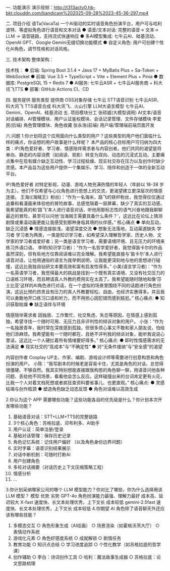 一. 功能演示
演示视频：http://t313actv0.hb-bkt.clouddn.com/bandicam%202025-09-28%2023-45-36-297.mp4


二. 项目介绍
语Ta(VacaTa) 一个AI驱动的实时语音角色扮演平台，用户可与哈利波特、等虚拟角色进行语音和文本对话
● 语音/文本对话: 完整的语音→ 文本→ LLM → 语音链路，支持流式快速响应
● 多AI模型集成: 七牛云AI、硅基流动、OpenAI GPT、Google Gemini无缝切换功能模式
● 自定义角色: 用户可创建个性化AI角色，调节性格和对话风格。

三. 技术架构
整体架构：

技术栈：
● 后端: Spring Boot 3.1.4 + Java 17 + MyBatis Plus + Sa-Token + WebSocket
● 前端: Vue 3.5 + TypeScript + Vite + Element Plus + Pinia
● 数据库: PostgreSQL 15 + Redis 7
● AI服务: 七牛云ASR + 七牛云AI服务商 + 科大讯飞TTS
● 部署:  GitHub Actions CI、CD


四. 服务提供
服务类型	提供商
OSS对象存储	七牛云
STT语音识别	七牛云ASR、科大讯飞
TTS语音合成	科大讯飞、火山引擎
LLM大语言模型	七牛云AI、Gemini、OpenAI、硅基流动
五. 项目模块分工
张硕威(大模型调用)	AI文本/语音对话编排、AI管理模块、用户认证鉴权模块、会话记录管理、文件存储模块
李爱民(后端)	角色管理模块、角色收藏
张永浩(前端)	用户端/管理端前端页面开发

六.问题
1.你计划将这个应用面向什么类型的用户？这些类型的用户他们面临什么样的痛点，你设想的用户故事是什么样呢？
本产品的核心目标用户可归纳为四大类：IP/角色爱好者、学习者、情感陪伴需求者与内容创者。他们共同的渴望是将单向、静态的内容消费（如阅读、观影）转变为双向、动态的沉浸式互动。主要痛点集中在现有媒介缺乏互动性、学习过程枯燥、现实社交存在压力以及创作时缺少灵感。本产品旨为这些用户提供一个集娱乐、学习、陪伴和创造于一体的全新互动平台。

IP/角色爱好者
对特定影视、动漫、游戏人物充满热情的年轻人（年龄以 18-38 岁为主）。他们不仅希望与心仪角色进行思想上的交流，更渴望建立更深层次的情感连接。
王海(《海贼王》粉丝)：“作为一名海米，路飞的铁杆粉丝，我觉得仅仅通过追番和看漫画来体验他的冒险故事，总感觉隔着一层屏幕，缺少了真实的互动感。我希望能真的和‘路飞’本人进行语音对话，听他用那标志性的语气兴奋地跟我聊聊最近的冒险，甚至可以问他‘当海贼王需要具备什么条件？’，这远比在论坛上猜测剧情或重温动画更能让我感受到那种身临其境的伙伴感。”
核心痛点
● 单向互动，缺乏沉浸感
● 情感连接肤浅，渴望深度交流
● 想象无法落地，互动渠道缺失
学习者
学习者为两类，一类是知识学习者，如希望深入理解哲学家、历史人物、文学家的学习者或爱好者；另一类是语言学习者，需要语境环境、且无压力的环境来练习外语口语。
李明(知识学习者)：“作为一名哲学爱好者，我觉得笛卡尔的作品虽然深刻，但有些地方仅靠阅读难以完全理解。我希望能直接与‘笛卡尔’本人进行语音对话，让他用通俗的语言为我举例说明，让我能更深刻地与他的思想进行碰撞，这远比我独自钻研文本要高效和富有启发性得多。”
小美(语言学习者)：“作为一名英语学习者，我觉得最大的挑战是找到一个既有真实语境、又没有社交压力的口语练习环境，而且聘请真人外教的费用实在太高了。我希望能随时随地和像‘莎士比亚’这样的AI角色进行对话，在一个虚拟的场景里围绕不同的话题进行角色扮演，这远比预约昂贵且有压力的真人外教要轻松、自由，也经济实惠得多。并且我可以勇敢地开口练习口语和听力，而不用担心因犯错而感到尴尬。”
核心痛点:
● 知识获取枯燥
● 缺乏语伴与环境

情感陪伴需求者 
因独居、工作繁忙、社交焦虑、失恋等原因，在情感上感到孤独，希望寻找一个随时可用、无压力且非评判性的倾诉对象的用户。
小张：“作为一名独居青年，我时常在深夜感到孤独，但很多烦心事又不敢和家人朋友说，怕给他们添麻烦。我希望能有一个随时都在、且绝不评判我的倾诉对象，能听我说说心里话，这远比一个人硬扛着所有情绪要好得多。”
核心痛点:
● 即时性情感需求的无法满足
● 现实社交的“高成本”与“不确定性”
● 对“无条件接纳”与“安全感”的渴望


内容创作者
Cosplay UP主、作家、编剧、游戏设计师等需要进行创意构思和角色扮演的用户。
小陈：“我写剧本的时候老是容易卡住，尤其是角色的对话，总觉得很僵硬、不够自然。我其实特别想能直接跟我构思的角色聊一聊，用语音问他各种问题、丢给他不同场景，看看他会怎么反应。这样碰撞出来的台词肯定更有火花，比我一个人对着文档死想或者疯狂查资料要省事儿、也更直观。”
核心痛点:
● 灵感枯竭与创作瓶颈
● 塑造角色缺乏动态反馈
● 角色对话难以高效生成

2.你认为这个 APP 需要哪些功能？这些功能各自的优先级是什么？你计划本次开发哪些功能？
1. 基础语音对话：STT+LLM+TTS的完整链路
2. 3个核心角色：苏格拉底、邓布利多、AI助手
3. 用户认证：简单注册/登录
4. 基础对话管理：保存历史记录
5. 角色记忆系统：记住用户偏好 （以及角色身份边界问题）
6. 实时字幕：语音识别结果展示
7. 对话中断机制：可随时打断AI
8. 用户创建角色
9. 多轮对话摘要（对话历史上下文压缩策略工程）
10. 情感分析
11. ...

3.你计划采纳哪家公司的哪个 LLM 模型能力？你对比了哪些，你为什么选择用该 LLM 模型？
模型	优势	劣势
GPT-4o	角色扮演能力最强、理解力最好	成本高、延迟较大
X-fast	速度快、长文本处理优秀，上下文长	成本较低
gemini-2.5fast	速度快、长文本处理优秀，上下文长	成本较低
4.你期望 AI 角色除了语音聊天外还应该有哪些技能？
1. 多模态交互
  ○ 角色形象生成（AI绘画）
  ○ 场景渲染（如霍格沃茨大厅）
  ○ 表情动作系统
2. 游戏化元素
  ○ 角色好感度系统
  ○ 成就解锁
  ○ 剧情任务
3. 教育功能
  ○ 知识点总结
  ○ 学习进度追踪
  ○ 个性化教学（如苏格拉底的哲学课）
4. 创作辅助
  ○ 李白：诗词创作工具
  ○ 哈利：魔法故事生成器
  ○ 苏格拉底：论文思路梳理

